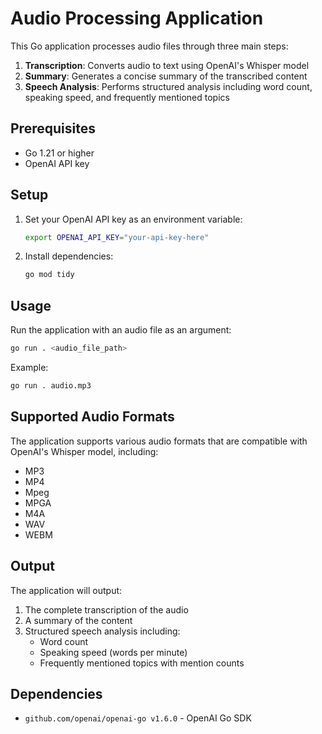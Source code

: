 # Audio Processing Application

This Go application processes audio files through three main steps:

1. **Transcription**: Converts audio to text using OpenAI's Whisper model
2. **Summary**: Generates a concise summary of the transcribed content
3. **Speech Analysis**: Performs structured analysis including word count, speaking speed, and frequently mentioned topics

## Prerequisites

- Go 1.21 or higher
- OpenAI API key

## Setup

1. Set your OpenAI API key as an environment variable:
   ```bash
   export OPENAI_API_KEY="your-api-key-here"
   ```

2. Install dependencies:
   ```bash
   go mod tidy
   ```

## Usage

Run the application with an audio file as an argument:

```bash
go run . <audio_file_path>
```

Example:
```bash
go run . audio.mp3
```

## Supported Audio Formats

The application supports various audio formats that are compatible with OpenAI's Whisper model, including:
- MP3
- MP4
- Mpeg
- MPGA
- M4A
- WAV
- WEBM

## Output

The application will output:
1. The complete transcription of the audio
2. A summary of the content
3. Structured speech analysis including:
   - Word count
   - Speaking speed (words per minute)
   - Frequently mentioned topics with mention counts

## Dependencies

- `github.com/openai/openai-go v1.6.0` - OpenAI Go SDK
